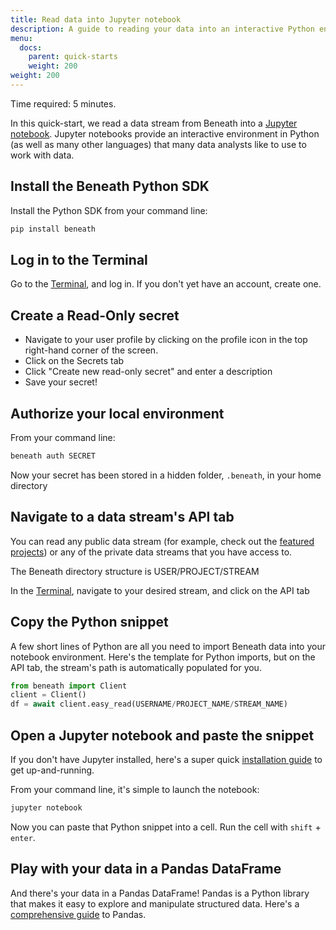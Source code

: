 ```yaml
---
title: Read data into Jupyter notebook
description: A guide to reading your data into an interactive Python environment
menu:
  docs:
    parent: quick-starts
    weight: 200
weight: 200
---
```


Time required: 5 minutes.

In this quick-start, we read a data stream from Beneath into a [Jupyter notebook](https://jupyter.org/). Jupyter notebooks provide an interactive environment in Python (as well as many other languages) that many data analysts like to use to work with data.

## Install the Beneath Python SDK
Install the Python SDK from your command line:
```bash
pip install beneath
```

## Log in to the Terminal
Go to the [Terminal](https://beneath.dev/?noredirect=1), and log in. If you don't yet have an account, create one.

## Create a Read-Only secret

- Navigate to your user profile by clicking on the profile icon in the top right-hand corner of the screen.
- Click on the Secrets tab
- Click "Create new read-only secret" and enter a description
- Save your secret!

## Authorize your local environment
From your command line:
```bash
beneath auth SECRET
``` 
Now your secret has been stored in a hidden folder, `.beneath`, in your home directory

## Navigate to a data stream's API tab

You can read any public data stream (for example, check out the [featured projects](https://beneath.dev/?noredirect=1)) or any of the private data streams that you have access to. 

The Beneath directory structure is USER/PROJECT/STREAM

In the [Terminal](https://beneath.dev/?noredirect=1), navigate to your desired stream, and click on the API tab

## Copy the Python snippet

A few short lines of Python are all you need to import Beneath data into your notebook environment. Here's the template for Python imports, but on the API tab, the stream's path is automatically populated for you.
 
```python
from beneath import Client
client = Client()
df = await client.easy_read(USERNAME/PROJECT_NAME/STREAM_NAME)
```

## Open a Jupyter notebook and paste the snippet
If you don't have Jupyter installed, here's a super quick [installation guide](https://jupyter.org/install.html) to get up-and-running. 

From your command line, it's simple to launch the notebook:
```bash
jupyter notebook
```

Now you can paste that Python snippet into a cell. Run the cell with `shift` + `enter`.

## Play with your data in a Pandas DataFrame
And there's your data in a Pandas DataFrame! Pandas is a Python library that makes it easy to explore and manipulate structured data. Here's a [comprehensive guide](https://realpython.com/pandas-dataframe/) to Pandas.
